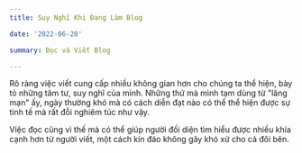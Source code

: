 ```yaml
---
title: Suy Nghĩ Khi Đang Làm Blog

date: '2022-06-20'

summary: Đọc và Viết Blog

---
```


Rõ ràng việc viết cung cấp nhiều không gian hơn cho chúng ta thể hiện, bày tỏ những tâm tư, suy nghĩ của mình. Những thứ mà mình tạm dùng từ "lãng mạn" ấy, ngày thường khó mà có cách diễn đạt nào có thể thể hiện được sự tinh tế mà rất đỗi nghiêm túc như vậy.

Việc đọc cũng vì thế mà có thể giúp người đối diện tìm hiểu được nhiều khía cạnh hơn từ người viết, một cách kín đáo không gây khó xử cho cả đôi bên.